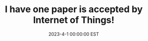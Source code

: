 ---
title: <i class="fa-solid fa-party-horn"></i> I have one paper is accepted by Internet of Things!
date: 2023-4-1 00:00:00 EST
---